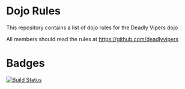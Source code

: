 Dojo Rules
==========

This repository contains a list of dojo rules for the Deadly Vipers dojo

All members should read the rules at https://github.com/deadlyvipers

Badges
======

[![Build Status](https://secure.travis-ci.org/rails/arel.svg?branch=master)](http://travis-ci.org/rails/arel)

